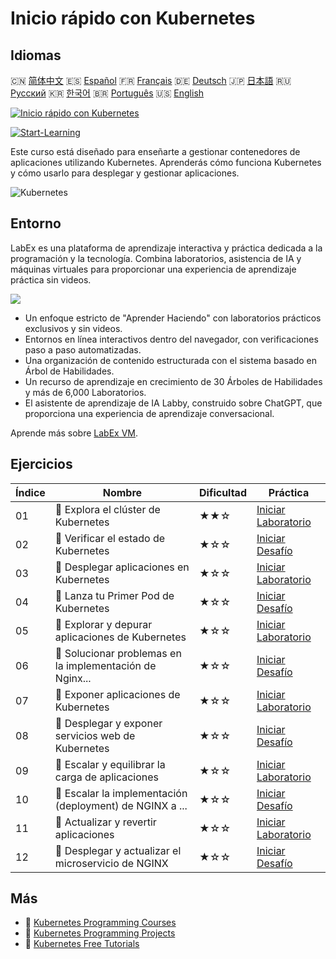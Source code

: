 # Inicio rápido con Kubernetes

## Idiomas

🇨🇳 [简体中文](README_zh.md) 🇪🇸 [Español](README_es.md) 🇫🇷 [Français](README_fr.md) 🇩🇪 [Deutsch](README_de.md) 🇯🇵 [日本語](README_ja.md) 🇷🇺 [Русский](README_ru.md) 🇰🇷 [한국어](README_ko.md) 🇧🇷 [Português](README_pt.md) 🇺🇸 [English](README.md) 

[![Inicio rápido con Kubernetes](https://cover-creator.labex.io/quick-start-with-kubernetes.png?lang=es)](https://labex.io/es/courses/quick-start-with-kubernetes)

[![Start-Learning](https://img.shields.io/badge/Start-Learning-whitesmoke?style=for-the-badge)](https://labex.io/es/courses/quick-start-with-kubernetes)

Este curso está diseñado para enseñarte a gestionar contenedores de aplicaciones utilizando Kubernetes. Aprenderás cómo funciona Kubernetes y cómo usarlo para desplegar y gestionar aplicaciones.

![Kubernetes](https://img.shields.io/badge/Kubernetes-whitesmoke?style=for-the-badge&logo=kubernetes)


## Entorno

LabEx es una plataforma de aprendizaje interactiva y práctica dedicada a la programación y la tecnología. Combina laboratorios, asistencia de IA y máquinas virtuales para proporcionar una experiencia de aprendizaje práctica sin videos.

![](https://tutorial-screenshot.getvm.io/images/vm-1725247253.png)

- Un enfoque estricto de "Aprender Haciendo" con laboratorios prácticos exclusivos y sin videos.
- Entornos en línea interactivos dentro del navegador, con verificaciones paso a paso automatizadas.
- Una organización de contenido estructurada con el sistema basado en Árbol de Habilidades.
- Un recurso de aprendizaje en crecimiento de 30 Árboles de Habilidades y más de 6,000 Laboratorios.
- El asistente de aprendizaje de IA Labby, construido sobre ChatGPT, que proporciona una experiencia de aprendizaje conversacional.

Aprende más sobre [LabEx VM](https://support.labex.io/using-labex/virtual-machine).

## Ejercicios

|   Índice | Nombre                                                   | Dificultad   | Práctica                                                                                                                                    |
|----------|----------------------------------------------------------|--------------|---------------------------------------------------------------------------------------------------------------------------------------------|
|       01 | 📖 Explora el clúster de Kubernetes                      | ★★☆          | <a target='_blank' href='https://labex.io/es/tutorials/kubernetes-explore-the-kubernetes-cluster-434519'>Iniciar Laboratorio</a>            |
|       02 | 🎯 Verificar el estado de Kubernetes                     | ★☆☆          | <a target='_blank' href='https://labex.io/es/labs/kubernetes-check-kubernetes-status-434775'>Iniciar Desafío</a>                            |
|       03 | 📖 Desplegar aplicaciones en Kubernetes                  | ★☆☆          | <a target='_blank' href='https://labex.io/es/tutorials/kubernetes-deploy-applications-on-kubernetes-434644'>Iniciar Laboratorio</a>         |
|       04 | 🎯 Lanza tu Primer Pod de Kubernetes                     | ★☆☆          | <a target='_blank' href='https://labex.io/es/tutorials/kubernetes-launch-your-first-kubernetes-pod-434769'>Iniciar Desafío</a>              |
|       05 | 📖 Explorar y depurar aplicaciones de Kubernetes         | ★☆☆          | <a target='_blank' href='https://labex.io/es/tutorials/kubernetes-explore-and-debug-kubernetes-applications-434645'>Iniciar Laboratorio</a> |
|       06 | 🎯 Solucionar problemas en la implementación de Nginx... | ★☆☆          | <a target='_blank' href='https://labex.io/es/labs/kubernetes-troubleshoot-kubernetes-nginx-deployment-434782'>Iniciar Desafío</a>           |
|       07 | 📖 Exponer aplicaciones de Kubernetes                    | ★☆☆          | <a target='_blank' href='https://labex.io/es/tutorials/kubernetes-expose-kubernetes-applications-434647'>Iniciar Laboratorio</a>            |
|       08 | 🎯 Desplegar y exponer servicios web de Kubernetes       | ★☆☆          | <a target='_blank' href='https://labex.io/es/labs/kubernetes-deploy-and-expose-kubernetes-web-services-434804'>Iniciar Desafío</a>          |
|       09 | 📖 Escalar y equilibrar la carga de aplicaciones         | ★☆☆          | <a target='_blank' href='https://labex.io/es/tutorials/kubernetes-scale-and-load-balance-applications-434648'>Iniciar Laboratorio</a>       |
|       10 | 🎯 Escalar la implementación (deployment) de NGINX a ... | ★☆☆          | <a target='_blank' href='https://labex.io/es/labs/kubernetes-scale-nginx-deployment-to-six-replicas-434818'>Iniciar Desafío</a>             |
|       11 | 📖 Actualizar y revertir aplicaciones                    | ★☆☆          | <a target='_blank' href='https://labex.io/es/tutorials/kubernetes-update-and-rollback-applications-434649'>Iniciar Laboratorio</a>          |
|       12 | 🎯 Desplegar y actualizar el microservicio de NGINX      | ★☆☆          | <a target='_blank' href='https://labex.io/es/tutorials/kubernetes-deploy-and-update-nginx-microservice-434821'>Iniciar Desafío</a>          |

## Más

- 🔗 [Kubernetes Programming Courses](https://github.com/labex-labs/awesome-programming-courses)
- 🔗 [Kubernetes Programming Projects](https://github.com/labex-labs/awesome-programming-projects)
- 🔗 [Kubernetes Free Tutorials](https://github.com/labex-labs/kubernetes-free-tutorials)

